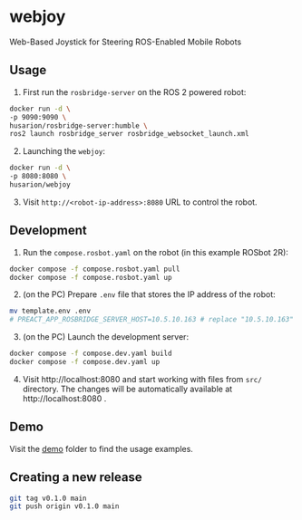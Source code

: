 # webjoy

Web-Based Joystick for Steering ROS-Enabled Mobile Robots

## Usage

1. First run the `rosbridge-server` on the ROS 2 powered robot:

```bash
docker run -d \
-p 9090:9090 \
husarion/rosbridge-server:humble \
ros2 launch rosbridge_server rosbridge_websocket_launch.xml
```

2. Launching the `webjoy`:

```bash
docker run -d \
-p 8080:8080 \
husarion/webjoy
```

3. Visit `http://<robot-ip-address>:8080` URL to control the robot.

## Development

1. Run the `compose.rosbot.yaml` on the robot (in this example ROSbot 2R):

```bash
docker compose -f compose.rosbot.yaml pull
docker compose -f compose.rosbot.yaml up
```

2. (on the PC) Prepare `.env` file that stores the IP address of the robot:

```bash
mv template.env .env
# PREACT_APP_ROSBRIDGE_SERVER_HOST=10.5.10.163 # replace "10.5.10.163" with robot's IP
```

3. (on the PC) Launch the development server:

```bash
docker compose -f compose.dev.yaml build
docker compose -f compose.dev.yaml up
```

4. Visit http://localhost:8080 and start working with files from `src/` directory. The changes will be automatically available at http://localhost:8080 .

## Demo

Visit the [demo](demo/) folder to find the usage examples.

## Creating a new release

```bash
git tag v0.1.0 main
git push origin v0.1.0 main
```